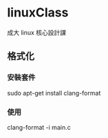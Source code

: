 # linuxClass

成大 linux 核心設計課

## 格式化

### 安裝套件

sudo apt-get install clang-format

### 使用

clang-format -i main.c
